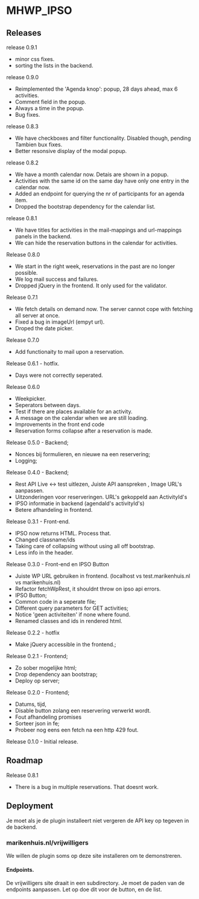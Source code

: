 # MHWP\_IPSO

## Releases
release 0.9.1
- minor css fixes.
- sorting the lists in the backend.

release 0.9.0
- Reimplemented the 'Agenda knop': popup, 28 days ahead, max 6 activities.
- Comment field in the popup.
- Always a time in the popup.
- Bug fixes.

release 0.8.3
- We have checkboxes and filter functionality. Disabled though, pending Tambien bux fixes.
- Better resonsive display of the modal popup.

release 0.8.2
- We have a month calendar now. Detais are shown in a popup.
- Activities with the same id on the same day have only one entry in the calendar now.
- Added an endpoint for querying the nr of participants for an agenda item.
- Dropped the bootstrap dependency for the calendar list.

release 0.8.1
- We have titles for activities in the mail-mappings and url-mappings panels in the backend.
- We can hide the reservation buttons in the calendar for activities.

Release 0.8.0 
- We start in the right week, reservations in the past are no longer possible.
- We log mail success and failures.
- Dropped jQuery in the frontend. It only used for the validator.

Release 0.7.1 
- We fetch details on demand now. The server cannot cope with fetching all server at once.
- Fixed a bug in imageUrl (empyt url).
- Droped the date picker.

Release 0.7.0 
- Add functionaity to mail upon a reservation.

Release 0.6.1 - hotfix.
- Days were not correctly seperated.

Release 0.6.0
- Weekpicker.
- Seperators between days.
- Test if there are places available for an activity.
- A message on the calendar when we are still loading.
- Improvements in the front end code
- Reservation forms collapse after a reservation is made.

Release 0.5.0 - Backend;
- Nonces bij formulieren, en nieuwe na een reservering;
- Logging; 

Release 0.4.0 - Backend;
- Rest API Live <-> test uitlezen, Juiste API aanspreken , Image URL's aanpassen.
- Uitzonderingen voor reserveringen. URL's gekoppeld aan ActivityId's
- IPSO informatie in backend (agendaId's activityId's)
- Betere afhandeling in frontend.

Release 0.3.1 - Front-end.
- IPSO now returns HTML. Process that.
- Changed classname/ids
- Taking care of collapsing without using all off bootstrap.
- Less info in the header.

Release 0.3.0 - Front-end en IPSO Button
- Juiste WP URL gebruiken in frontend. (localhost vs test.marikenhuis.nl vs marikenhuis.nl)
- Refactor fetchWpRest, it shouldnt throw on ipso api errors.
- IPSO Button;
- Common code in a seperate file;
- Different query parameters for GET activities;
- Notice 'geen activiteiten' if none where found.
- Renamed classes and ids in rendered html.

Release 0.2.2 - hotfix
- Make jQuery accessible in the frontend.;

Release 0.2.1 - Frontend;
- Zo sober mogelijke html;
- Drop dependency aan bootstrap;
- Deploy op server;

Release 0.2.0 - Frontend; 
- Datums, tijd, 
- Disable button zolang een reservering verwerkt wordt.
- Fout afhandeling promises
- Sorteer json in fe; 
- Probeer nog eens een fetch na een http 429 fout.

Release 0.1.0  - Initial release.

## Roadmap

Release 0.8.1 
- There is a bug in multiple reservations. That doesnt work.

## Deployment

Je moet als je de plugin installeert niet vergeren de API key op tegeven in de backend.

### marikenhuis.nl/vrijwilligers

We willen de plugin soms op deze site installeren om te demonstreren.

#### Endpoints.
De vrijwilligers site draait in een subdirectory. Je moet de paden van de endpoints aanpassen.
Let op doe dit voor de button, en de list.
